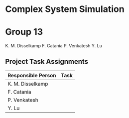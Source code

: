 # Complex System Simulation
# Group 13
  K. M. Disselkamp  F. Catania  P. Venkatesh  Y. Lu

## Project Task Assignments

| Responsible Person | Task |
|--------------------|-------------------|
| K. M. Disselkamp   | 
| F. Catania         |
| P. Venkatesh       | 
| Y. Lu              | 
